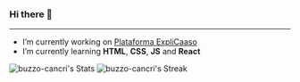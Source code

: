 ### Hi there 👋

***

-  I’m currently working on [Plataforma ExpliCaaso](https://github.com/Naders-SOFT/plataforma-explicaaso)
-  I’m currently learning **HTML**, **CSS**, **JS** and **React**

![buzzo-cancri's Stats](https://github-readme-stats.vercel.app/api?username=buzzo-cancri&theme=dracula&show_icons=true&hide_border=true&count_private=true)
![buzzo-cancri's Streak](https://github-readme-streak-stats.herokuapp.com/?user=buzzo-cancri&theme=dracula&hide_border=true)
<!--
![buzzo-cancri's Top Languages](https://github-readme-stats.vercel.app/api/top-langs/?username=buzzo-cancri&theme=dracula&show_icons=true&hide_border=true&layout=compact)
-->
